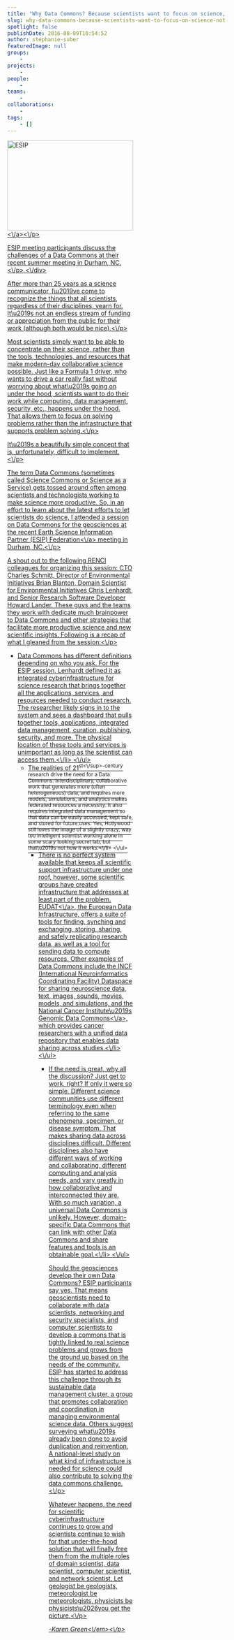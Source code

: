 ```yaml
---
title: "Why Data Commons? Because scientists want to focus on science, not infrastructure"
slug: why-data-commons-because-scientists-want-to-focus-on-science-not-infrastructure
spotlight: false
publishDate: 2016-08-09T10:54:52
author: stephanie-suber
featuredImage: null
groups:
    - 
projects:
    - 
people:
    - 
teams: 
    - 
collaborations:
    - 
tags:
    - []
---
```

<div id="attachment_15538" class="wp-caption alignright" style="width: 289px"><a href="http:\/\/renci.org\/wp-content\/uploads\/2016\/08\/ESIP.jpg"  rel="lightbox[roadtrip]"><img class="wp-image-15538 " src="http:\/\/renci.org\/wp-content\/uploads\/2016\/08\/ESIP-300x214.jpg" alt="ESIP" width="289" height="206" srcset="https:\/\/renci.org\/wp-content\/uploads\/2016\/08\/ESIP-300x214.jpg 300w, https:\/\/renci.org\/wp-content\/uploads\/2016\/08\/ESIP-768x548.jpg 768w, https:\/\/renci.org\/wp-content\/uploads\/2016\/08\/ESIP-640x457.jpg 640w, https:\/\/renci.org\/wp-content\/uploads\/2016\/08\/ESIP.jpg 1014w" sizes="(max-width: 289px) 100vw, 289px" \/><\/a><\/p>
<p class="wp-caption-text">ESIP meeting participants discuss the challenges of a Data Commons at their recent summer meeting in Durham, NC.<\/p>
<\/div>
<p>After more than 25 years as a science communicator, I\u2019ve come to recognize the things that all scientists, regardless of their disciplines, yearn for. It\u2019s not an endless stream of funding or appreciation from the public for their work (although both would be nice).<!--more--><\/p>
<p>Most scientists simply want to be able to concentrate on their science, rather than the tools, technologies, and resources that make modern-day collaborative science possible. Just like a Formula 1 driver, who wants to drive a car really fast without worrying about what\u2019s going on under the hood, scientists want to do their work while computing, data management, security, etc., happens under the hood. That allows them to focus on solving problems rather than the infrastructure that supports problem solving.<\/p>
<p>It\u2019s a beautifully simple concept that is, unfortunately, difficult to implement.<\/p>
<p>The term Data Commons (sometimes called Science Commons or Science as a Service) gets tossed around often among scientists and technologists working to make science more productive. So, in an effort to learn about the latest efforts to let scientists do science, I attended a session on Data Commons for the geosciences at the recent <a href="http:\/\/esipfed.org\/">Earth Science Information Partner (ESIP) Federation<\/a> meeting in Durham, NC.<\/p>
<p>A shout out to the following RENCI colleagues for organizing this session: CTO Charles Schmitt, Director of Environmental Initiatives Brian Blanton, Domain Scientist for Environmental Initiatives Chris Lenhardt, and Senior Research Software Developer Howard Lander. These guys and the teams they work with dedicate much brainpower to Data Commons and other strategies that facilitate more productive science and new scientific insights. Following is a recap of what I gleaned from the session:<\/p>
<ul>
<li>Data Commons has different definitions depending on who you ask. For the ESIP session, Lenhardt defined it as integrated cyberinfrastructure for science research that brings together all the applications, services, and resources needed to conduct research. The researcher likely signs in to the system and sees a dashboard that pulls together tools, applications, integrated data management, curation, publishing, security, and more. The physical location of these tools and services is unimportant as long as the scientist can access them.<\/li>
<\/ul>
<ul>
<li>The realities of 21<sup>st<\/sup>-century research drive the need for a Data Commons. Interdisciplinary, collaborative work that generates more (often heterogeneous) data, and requires more models, simulations, and analytics makes federated resources a necessity. It also requires integrated data management so that data can be easily accessed, kept safe, and stored for future uses. Yes, Hollywood still loves the image of a slightly crazy, way too intelligent scientist working alone in some scary looking secret lab, but that\u2019s not how it works.<\/li>
<\/ul>
<ul>
<li>There is no perfect system available that keeps all scientific support infrastructure under one roof, however, some scientific groups have created infrastructure that addresses at least part of the problem. <a href="https:\/\/www.eudat.eu\/">EUDAT<\/a>, the European Data Infrastructure, offers a suite of tools for finding, synching and exchanging, storing, sharing, and safely replicating research data, as well as a tool for sending data to compute resources. Other examples of Data Commons include the INCF (International Neuroinformatics Coordinating Facility) Dataspace for sharing neuroscience data, text, images, sounds, movies, models, and simulations, and the National Cancer Institute\u2019s <a href="https:\/\/gdc.nci.nih.gov\/">Genomic Data Commons<\/a>, which provides cancer researchers with a unified data repository that enables data sharing across studies.<\/li>
<\/ul>
<ul>
<li>If the need is great, why all the discussion? Just get to work, right? If only it were so simple. Different science communities use different terminology even when referring to the same phenomena, specimen, or disease symptom. That makes sharing data across disciplines difficult. Different disciplines also have different ways of working and collaborating, different computing and analysis needs, and vary greatly in how collaborative and interconnected they are. With so much variation, a universal Data Commons is unlikely. However, domain-specific Data Commons that can link with other Data Commons and share features and tools is an obtainable goal.<\/li>
<\/ul>
<p>Should the geosciences develop their own Data Commons? ESIP participants say yes. That means geoscientists need to collaborate with data scientists, networking and security specialists, and computer scientists to develop a commons that is tightly linked to real science problems and grows from the ground up based on the needs of the community. ESIP has started to address this challenge through its sustainable data management cluster, a group that promotes collaboration and coordination in managing environmental science data. Others suggest surveying what\u2019s already been done to avoid duplication and reinvention. A national-level study on what kind of infrastructure is needed for science could also contribute to solving the data commons challenge.<\/p>
<p>Whatever happens, the need for scientific cyberinfrastructure continues to grow and scientists continue to wish for that under-the-hood solution that will finally free them from the multiple roles of domain scientist, data scientist, computer scientist, and network scientist. Let geologist be geologists, meteorologist be meteorologists, physicists be physicists\u2026you get the picture.<\/p>
<p><em>-Karen Green<\/em><\/p>
<!-- AddThis Advanced Settings generic via filter on the_content --><!-- AddThis Share Buttons generic via filter on the_content -->

